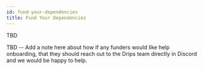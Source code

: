 ```yaml
---
id: fund-your-dependencies
title: Fund Your Dependencies
---
```


TBD

TBD -- Add a note here about how if any funders would like help onboarding, that they should reach out to the Drips team directly in Discord and we would be happy to help.


